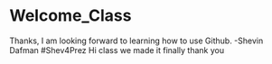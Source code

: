 # Welcome_Class
Thanks, I am looking forward to learning how to use Github. -Shevin Dafman
#Shev4Prez
Hi class we made it finally thank you
